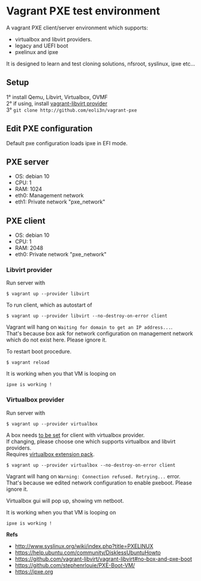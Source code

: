 # Vagrant PXE test environment

A vagrant PXE client/server environment which supports:
- virtualbox and libvirt providers.  
- legacy and UEFI boot  
- pxelinux and ipxe  

It is designed to learn and test cloning solutions, nfsroot, syslinux, ipxe etc...

## Setup

1° install Qemu, Libvirt, Virtualbox, OVMF  
2° if using, install [vagrant-libvirt provider](https://github.com/vagrant-libvirt/vagrant-libvirt)  
3° ``git clone http://github.com/eoli3n/vagrant-pxe``  

## Edit PXE configuration

Default pxe configuration loads ipxe in EFI mode.

## PXE server

- OS: debian 10  
- CPU: 1  
- RAM: 1024  
- eth0: Management network  
- eth1: Private network "pxe_network"  

## PXE client

- OS: debian 10  
- CPU: 1  
- RAM: 2048  
- eth0: Private network "pxe_network"  

### Libvirt provider

Run server with
```
$ vagrant up --provider libvirt
```

To run client, which as autostart of
```
$ vagrant up --provider libvirt --no-destroy-on-error client
```

Vagrant will hang on ``Waiting for domain to get an IP address...``.  
That's because box ask for network configuration on management network which do not exist here. Please ignore it.  

To restart boot procedure.
```
$ vagrant reload
```
It is working when you that VM is looping on
```
ipxe is working !
```

### Virtualbox provider

Run server with

```
$ vagrant up --provider virtualbox
```

A box needs [to be set](https://github.com/mitchellh/vagrant/issues/4487) for client with virtualbox provider.  
If changing, please choose one which supports virtualbox and libvirt providers.  
Requires [virtualbox extension pack](https://www.virtualbox.org/wiki/Downloads).

```
$ vagrant up --provider virtualbox --no-destroy-on-error client
```
Vagrant will hang on ``Warning: Connection refused. Retrying...`` error.
That's because we edited network configuration to enable pxeboot. Please ignore it.

Virtualbox gui will pop up, showing vm netboot.

It is working when you that VM is looping on
```
ipxe is working !
```

**Refs**

- http://www.syslinux.org/wiki/index.php?title=PXELINUX
- https://help.ubuntu.com/community/DisklessUbuntuHowto
- https://github.com/vagrant-libvirt/vagrant-libvirt#no-box-and-pxe-boot
- https://github.com/stephenrlouie/PXE-Boot-VM/  
- https://ipxe.org
